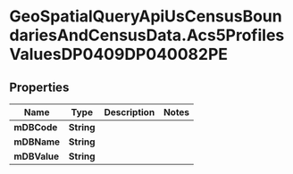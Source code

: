 # GeoSpatialQueryApiUsCensusBoundariesAndCensusData.Acs5ProfilesValuesDP0409DP040082PE

## Properties

Name | Type | Description | Notes
------------ | ------------- | ------------- | -------------
**mDBCode** | **String** |  | 
**mDBName** | **String** |  | 
**mDBValue** | **String** |  | 


